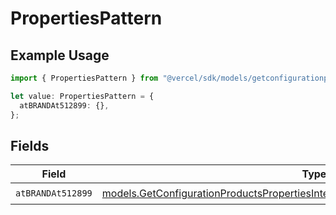 # PropertiesPattern

## Example Usage

```typescript
import { PropertiesPattern } from "@vercel/sdk/models/getconfigurationproductsop.js";

let value: PropertiesPattern = {
  atBRANDAt512899: {},
};
```

## Fields

| Field                                                                                                                                                                    | Type                                                                                                                                                                     | Required                                                                                                                                                                 | Description                                                                                                                                                              |
| ------------------------------------------------------------------------------------------------------------------------------------------------------------------------ | ------------------------------------------------------------------------------------------------------------------------------------------------------------------------ | ------------------------------------------------------------------------------------------------------------------------------------------------------------------------ | ------------------------------------------------------------------------------------------------------------------------------------------------------------------------ |
| `atBRANDAt512899`                                                                                                                                                        | [models.GetConfigurationProductsPropertiesIntegrationsResponse200AtBRANDAt512899](../models/getconfigurationproductspropertiesintegrationsresponse200atbrandat512899.md) | :heavy_check_mark:                                                                                                                                                       | N/A                                                                                                                                                                      |